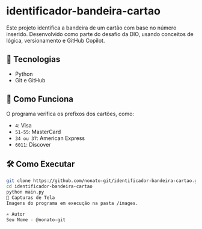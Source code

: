 # identificador-bandeira-cartao
Este projeto identifica a bandeira de um cartão com base no número inserido. Desenvolvido como parte do desafio da DIO, usando conceitos de lógica, versionamento e GitHub Copilot.

## 🚀 Tecnologias
- Python
- Git e GitHub

## 🧠 Como Funciona

O programa verifica os prefixos dos cartões, como:

- `4`: Visa
- `51-55`: MasterCard
- `34 ou 37`: American Express
- `6011`: Discover

## 🛠️ Como Executar

```bash
git clone https://github.com/nonato-git/identificador-bandeira-cartao.git
cd identificador-bandeira-cartao
python main.py
📸 Capturas de Tela
Imagens do programa em execução na pasta /images.

✍️ Autor
Seu Nome - @nonato-git
